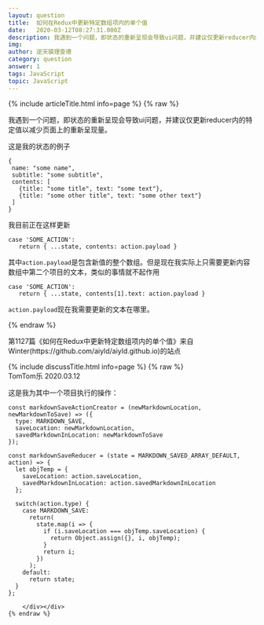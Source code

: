 ```yaml
---
layout: question
title:  如何在Redux中更新特定数组项内的单个值
date:   2020-03-12T08:27:31.000Z
description: 我遇到一个问题，即状态的重新呈现会导致ui问题，并建议仅更新reducer内的特定值以减少页面上的重新呈现量。这是我的状态的例子{ name  ...
img: 
author: 逆天猿理查德
category: question
answer: 1
tags: JavaScript
topic: JavaScript
---
```

<div class="article-root">
  <div class="article">
    {% include articleTitle.html info=page %}
    {% raw %}
    <div class="article-content"><p><font style="vertical-align: inherit;"><font style="vertical-align: inherit;">我遇到一个问题，即状态的重新呈现会导致ui问题，并建议仅更新reducer内的特定值以减少页面上的重新呈现量。</font></font></p>

<p><font style="vertical-align: inherit;"><font style="vertical-align: inherit;">这是我的状态的例子</font></font></p>

<pre><code>{<font></font>
 name: "some name",<font></font>
 subtitle: "some subtitle",<font></font>
 contents: [<font></font>
   {title: "some title", text: "some text"},<font></font>
   {title: "some other title", text: "some other text"}<font></font>
 ]<font></font>
}<font></font>
</code></pre>

<p><font style="vertical-align: inherit;"><font style="vertical-align: inherit;">我目前正在这样更新</font></font></p>

<pre><code>case 'SOME_ACTION':<font></font>
   return { ...state, contents: action.payload }<font></font>
</code></pre>

<p><font style="vertical-align: inherit;"><font style="vertical-align: inherit;">其中</font></font><code>action.payload</code><font style="vertical-align: inherit;"><font style="vertical-align: inherit;">是包含新值的整个数组。</font><font style="vertical-align: inherit;">但是现在我实际上只需要更新内容数组中第二个项目的文本，类似的事情就不起作用</font></font></p>

<pre><code>case 'SOME_ACTION':<font></font>
   return { ...state, contents[1].text: action.payload }<font></font>
</code></pre>

<p><font style="vertical-align: inherit;"></font><code>action.payload</code><font style="vertical-align: inherit;"><font style="vertical-align: inherit;">现在我需要更新的文本</font><font style="vertical-align: inherit;">在哪里</font><font style="vertical-align: inherit;">。</font></font></p></div>
    {% endraw %}
  </div>
  <p class="winter_mark">第1127篇《如何在Redux中更新特定数组项内的单个值》来自Winter(https://github.com/aiyld/aiyld.github.io)的站点</p>
  <div class="discuss-wrapper">
    {% include discussTitle.html info=page %}
    {% raw %}
    <div class="discuss-item">
        <div class="discuss-parent">
          <div class="discuss-meta">
            <span class="discuss-user">TomTom乐</span>
            <span class="discuss-time">2020.03.12</span>
          </div>
          <div class="discuss-comment"><p><font style="vertical-align: inherit;"><font style="vertical-align: inherit;">这是我为其中一个项目执行的操作：</font></font></p>

<pre><code>const markdownSaveActionCreator = (newMarkdownLocation, newMarkdownToSave) =&gt; ({<font></font>
  type: MARKDOWN_SAVE,<font></font>
  saveLocation: newMarkdownLocation,<font></font>
  savedMarkdownInLocation: newMarkdownToSave  <font></font>
});<font></font>
<font></font>
const markdownSaveReducer = (state = MARKDOWN_SAVED_ARRAY_DEFAULT, action) =&gt; {<font></font>
  let objTemp = {<font></font>
    saveLocation: action.saveLocation, <font></font>
    savedMarkdownInLocation: action.savedMarkdownInLocation<font></font>
  };<font></font>
<font></font>
  switch(action.type) {<font></font>
    case MARKDOWN_SAVE:<font></font>
      return( <font></font>
        state.map(i =&gt; {<font></font>
          if (i.saveLocation === objTemp.saveLocation) {<font></font>
            return Object.assign({}, i, objTemp);<font></font>
          }<font></font>
          return i;<font></font>
        })<font></font>
      );<font></font>
    default:<font></font>
      return state;<font></font>
  }<font></font>
};<font></font>
</code></pre></div>
        </div></div>
    {% endraw %}
  </div>
<div>
